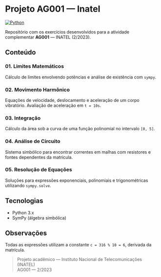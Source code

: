 # Projeto AG001 — Inatel

[![Python](https://img.shields.io/badge/Python-3.8+-blue.svg)](https://www.python.org/)

Repositório com os exercícios desenvolvidos para a atividade complementar **AG001** — INATEL (2/2023).

## Conteúdo

### 01. Limites Matemáticos  
Cálculo de limites envolvendo potências e análise de existência com `sympy`.

### 02. Movimento Harmônico  
Equações de velocidade, deslocamento e aceleração de um corpo vibratório. Avaliação de aceleração em `t = 10s`.

### 03. Integração  
Cálculo da área sob a curva de uma função polinomial no intervalo `[0, 5]`.

### 04. Análise de Circuito  
Sistema simbólico para encontrar correntes em malhas com resistores e fontes dependentes da matrícula.

### 05. Resolução de Equações  
Soluções para expressões exponenciais, polinomiais e trigonométricas utilizando `sympy.solve`.

## Tecnologias

- Python 3.x  
- SymPy (álgebra simbólica)

## Observações

Todas as expressões utilizam a constante `c = 316 % 10 = 6`, derivada da matrícula.

> Projeto acadêmico — Instituto Nacional de Telecomunicações (INATEL)  
> AG001 — 2/2023  
